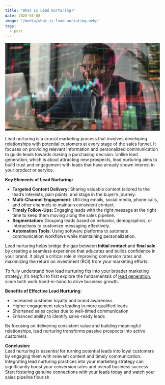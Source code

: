 ```yaml
---
title: "What Is Lead Nurturing?"
date: 2025-05-08
image: "/media/what-is-lead-nurturing.webp"
tags:
  - post
---
```


![What Is Lead Nurturing?](/media/what-is-lead-nurturing.webp)

Lead nurturing is a crucial marketing process that involves developing relationships with potential customers at every stage of the sales funnel. It focuses on providing relevant information and personalized communication to guide leads towards making a purchasing decision. Unlike lead generation, which is about attracting new prospects, lead nurturing aims to build trust and engagement with leads that have already shown interest in your product or service.

**Key Elements of Lead Nurturing:**

- **Targeted Content Delivery:** Sharing valuable content tailored to the lead’s interests, pain points, and stage in the buyer’s journey.
- **Multi-Channel Engagement:** Utilizing emails, social media, phone calls, and other channels to maintain consistent contact.
- **Timely Follow-Ups:** Engaging leads with the right message at the right time to keep them moving along the sales pipeline.
- **Segmentation:** Grouping leads based on behavior, demographics, or interactions to customize messaging effectively.
- **Automation Tools:** Using software platforms to automate communication workflows while maintaining personalization.

Lead nurturing helps bridge the gap between **initial contact** and **final sale** by creating a seamless experience that educates and builds confidence in your brand. It plays a critical role in improving conversion rates and maximizing the return on investment (ROI) from your marketing efforts.

To fully understand how lead nurturing fits into your broader marketing strategy, it’s helpful to first explore the fundamentals of [lead generation](https://leadcraftr.com/posts/lead-generation/), since both work hand-in-hand to drive business growth.

**Benefits of Effective Lead Nurturing:**

- Increased customer loyalty and brand awareness
- Higher engagement rates leading to more qualified leads
- Shortened sales cycles due to well-timed communication
- Enhanced ability to identify sales-ready leads

By focusing on delivering consistent value and building meaningful relationships, lead nurturing transforms passive prospects into active customers.

**Conclusion:**  
Lead nurturing is essential for turning potential leads into loyal customers by engaging them with relevant content and timely communication. Integrating lead nurturing practices into your marketing strategy can significantly boost your conversion rates and overall business success. Start fostering genuine connections with your leads today and watch your sales pipeline flourish.
